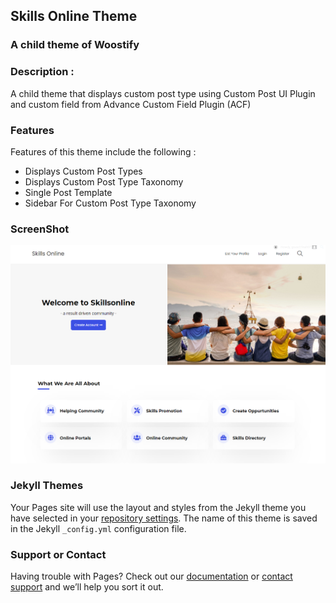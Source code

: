 ## Skills Online Theme

### A child theme of Woostify

### Description :
A child theme that displays custom post type using Custom Post UI Plugin and custom field from Advance Custom Field Plugin (ACF)

### Features

Features of this theme include the following : 

- Displays Custom Post Types
- Displays Custom Post Type Taxonomy
- Single Post Template
- Sidebar For Custom Post Type Taxonomy

### ScreenShot
![alt text](https://raw.githubusercontent.com/brixiobodino/skills-online-theme/main/screenshot.png)


### Jekyll Themes

Your Pages site will use the layout and styles from the Jekyll theme you have selected in your [repository settings](https://github.com/brixiobodino/skills-online-theme/settings/pages). The name of this theme is saved in the Jekyll `_config.yml` configuration file.

### Support or Contact

Having trouble with Pages? Check out our [documentation](https://docs.github.com/categories/github-pages-basics/) or [contact support](https://support.github.com/contact) and we’ll help you sort it out.
